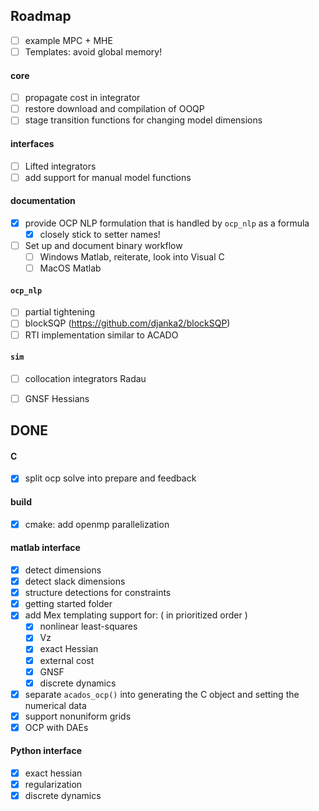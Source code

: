 ## Roadmap
- [ ] example MPC + MHE
- [ ] Templates: avoid global memory!

#### core
- [ ] propagate cost in integrator
- [ ] restore download and compilation of OOQP
- [ ] stage transition functions for changing model dimensions

#### interfaces
- [ ] Lifted integrators
- [ ] add support for manual model functions

#### documentation
- [x] provide OCP NLP formulation that is handled by `ocp_nlp` as a formula
    - [x] closely stick to setter names!
- [ ] Set up and document binary workflow
    - [ ] Windows Matlab, reiterate, look into Visual C
    - [ ] MacOS Matlab

#### `ocp_nlp`
- [ ] partial tightening <!-- - [ ] HPNMPC (what?!) -->
- [ ] blockSQP (https://github.com/djanka2/blockSQP)
- [ ] RTI implementation similar to ACADO

#### `sim`
- [ ] collocation integrators Radau
- [ ] GNSF Hessians



## DONE
#### C
- [x] split ocp solve into prepare and feedback

#### build
- [x] cmake: add openmp parallelization

#### matlab interface
- [x] detect dimensions
- [x] detect slack dimensions
- [x] structure detections for constraints
- [x] getting started folder
- [x] add Mex templating support for: ( in prioritized order )
    - [x] nonlinear least-squares
    - [x] Vz
    - [x] exact Hessian
    - [x] external cost
    - [x] GNSF
    - [x] discrete dynamics
- [x] separate `acados_ocp()` into generating the C object and setting the numerical data
- [x] support nonuniform grids
- [x] OCP with DAEs

#### Python interface
- [x] exact hessian
- [x] regularization
- [x] discrete dynamics
